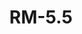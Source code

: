 ---
layout: 'zone'
categories: 
  - 'zones'
title: 'RM-5.5'
description: 'Residential Multi-Unit District'
District_type_code: 'RM-5.5'
Old_zoning_ordinance_code: 'n/a'
Zone_Type: '4'
Old_Description: 'Multi Unit (up to 5 stories)'
Juan_Description: 'Medium to high-density apartment buildings. Two-flats, townhouses, and single family homes are also allowed.'
District_Title: 'Residential Multi-Unit District'
Zoning_Code_Section: '17-2-0104'
Floor_Area_Ratio: '2.5'
Maximum_Building_Height: '47 ft for residential buildings with lot frontage of less than 75 ft, 60 ft when lot front is over that. None for schools and churches.'
Lot_Area_per_Unit: '400 sq ft/dwelling unit, 400 sq ft/efficiency unit, 200 sq ft/SRO unit'
Front_Yard_Setback: '15ft, or 12% of lot depth, whichever is less. Alternatively, setback can be the average front yard depth of nearest 2 lots.'
Side_Setback: 'Townhouses: complicated as hell, see 17-2-0500. All other buildings: Combined width of side setbacks must equal 20% of lot width, and neither setback can be less than 2 feet or 8% of lot width (whichever is greater.) But no setback is required to be wider than 5 feet.'
Rear_Yard_Setback: 'For buildings with under 20 dwelling units, of which at least 33% are "accessible": 50 ft or 24% of lot depth, whichever is less. For other buildings: 50 ft or 30% of lot depth, whichever is less.'
Rear_Yard_Open_Space: 'N/A'
On_Site_Open_Space: 'All buildings with people living in them must have at least 36 sq ft of on-site open space per dwelling unit. (See 17-2-0308)'
---